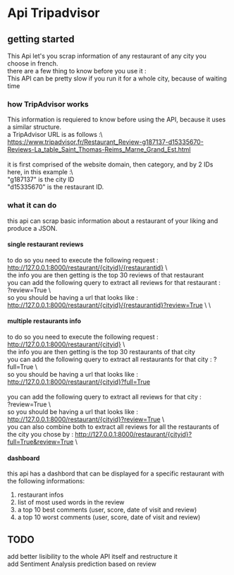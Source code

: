 # Api Tripadvisor

## getting started
This Api let's you scrap information of any restaurant of any city you choose in french.\
there are a few thing to know before you use it :\
This API can be pretty slow if you run it for a whole city, because of waiting time

### how TripAdvisor works
This information is requiered to know before using the API, because it uses a similar structure.\
a TripAdvisor URL is as follows :\ 
\
https://www.tripadvisor.fr/Restaurant_Review-g187137-d15335670-Reviews-La_table_Saint_Thomas-Reims_Marne_Grand_Est.html \
\
it is first comprised of the website domain, then category, and by 2 IDs\
here, in this example :\ 
\
"g187137" is the city ID\
"d15335670" is the restaurant ID.

### what it can do
this api can scrap basic information about a restaurant of your liking and produce a JSON.

#### single restaurant reviews
to do so you need to execute the following request : \
http://127.0.0.1:8000/restaurant/{cityid}/{restaurantid} \ 
\
the info you are then getting is the top 30 reviews of that restaurant\
you can add the following query to extract all reviews for that restaurant :
\
    ?review=True \ 
\
so you should be having a url that looks like : 
    http://127.0.0.1:8000/restaurant/{cityid}/{restaurantid}?review=True \ 
\

#### multiple restaurants info 
to do so you need to execute the following request :     
    http://127.0.0.1:8000/restaurant/{cityid} \ 
\
the info you are then getting is the top 30 restaurants of that city\
you can add the following query to extract all restaurants for that city :
    ?full=True \ 
\
so you should be having a url that looks like : 
    http://127.0.0.1:8000/restaurant/{cityid}?full=True \
\
you can add the following query to extract all reviews for that city :\
    ?review=True \ 
\
so you should be having a url that looks like :
    http://127.0.0.1:8000/restaurant/{cityid}?review=True \ 
\
you can also combine both to extract all reviews for all the restaurants of the city you chose by :
    http://127.0.0.1:8000/restaurant/{cityid}?full=True&review=True \

#### dashboard
this api has a dashbord that can be displayed for a specific restaurant with the following informations:
1. restaurant infos
2. list of most used words in the review
3. a top 10 best comments (user, score, date of visit and review)
4. a top 10 worst comments (user, score, date of visit and review)

## TODO
add better lisibility to the whole API itself and restructure it \
add Sentiment Analysis prediction based on review
